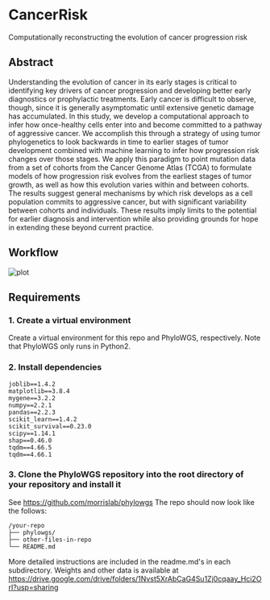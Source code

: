 # CancerRisk
Computationally reconstructing the evolution of cancer progression risk

## Abstract
Understanding the evolution of cancer in its early stages is critical to identifying key drivers of cancer progression and developing better early diagnostics or prophylactic treatments. Early cancer is difficult to observe, though, since it is generally asymptomatic until extensive genetic damage has accumulated.  In this study, we develop a computational approach to infer how once-healthy cells enter into and become committed to a pathway of aggressive cancer.  We accomplish this through a strategy of using tumor phylogenetics to look backwards in time to earlier stages of tumor development combined with machine learning to infer how progression risk changes over those stages.  We apply this paradigm to point mutation data from a set of cohorts from the Cancer Genome Atlas (TCGA) to formulate models of how progression risk evolves from the earliest stages of tumor growth, as well as how this evolution varies within and between cohorts.  The results suggest general mechanisms by which risk develops as a cell population commits to aggressive cancer, but with significant variability between cohorts and individuals.  These results imply limits to the potential for earlier diagnosis and intervention while also providing grounds for hope in extending these beyond current practice.


## Workflow
![plot](pipeline.png)

## Requirements
### 1. Create a virtual environment
Create a virtual environment for this repo and PhyloWGS, respectively. Note that PhyloWGS only runs in Python2.

### 2. Install dependencies
```
joblib==1.4.2
matplotlib==3.8.4
mygene==3.2.2
numpy==2.2.1
pandas==2.2.3
scikit_learn==1.4.2
scikit_survival==0.23.0
scipy==1.14.1
shap==0.46.0
tqdm==4.66.5
tqdm==4.66.1
```

### 3. Clone the PhyloWGS repository into the root directory of your repository and install it
See <https://github.com/morrislab/phylowgs>
The repo should now look like the follows:
```
/your-repo
├── phylowgs/
├── other-files-in-repo
└── README.md
```

More detailed instructions are included in the readme.md's in each subdirectory.
Weights and other data is available at <https://drive.google.com/drive/folders/1Nvst5XrAbCaG4Su1Zj0cqaay_Hci2OrI?usp=sharing>